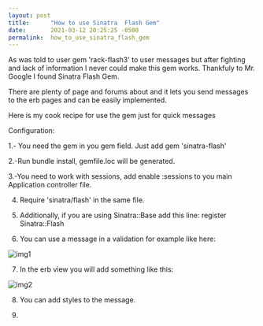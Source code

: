 ```yaml
---
layout: post
title:      "How to use Sinatra  Flash Gem"
date:       2021-03-12 20:25:25 -0500
permalink:  how_to_use_sinatra_flash_gem
---
```




As was told to user gem 'rack-flash3' to user messages but after fighting and lack of information I never could make this gem works. Thankfuly to Mr. Google I found Sinatra Flash Gem. 

There are plenty of page and forums about and it lets you send messages to the erb pages and can be easily implemented.

Here is my cook recipe for use the gem just for quick messages

Configuration:

1.- You need the gem in you gem field. Just add gem 'sinatra-flash'

2.-Run bundle install, gemfile.loc will be generated.

3.-You need to work with sessions, add enable :sessions to you main Application controller file.

4. Require 'sinatra/flash' in the same file.

5. Additionally, if you are using Sinatra::Base add this line: register Sinatra::Flash

6. You can use a message in a validation for example like here:

![img1](http://lauratravin.info/randomfiles/NYC-vaccine1.jpg)
					
7. In the erb view you will add something like this:

  ![img2](http://lauratravin.info/randomfiles/NYC-vaccine2.jpg)	
		 
8. You can add styles to the message. 


10. 
	 


